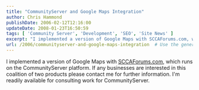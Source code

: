 ```yaml
---
title: "CommunityServer and Google Maps Integration"
author: Chris Hammond
publishDate: 2006-02-12T12:16:00
updateDate: 2008-01-23T16:50:59
tags: [ 'Community Server', 'Development', 'SEO', 'Site News' ]
excerpt: "I implemented a version of Google Maps with SCCAForums.com, which runs on the CommunityServer platform. If any businesses are interested in this coalition of two products please contact me for further information. I'm readily available for consulting work for..."
url: /2006/communityserver-and-google-maps-integration  # Use the generated URL with year
---
```

I implemented a version of Google Maps with <A href="https://sccaforums.com/maps/">SCCAForums.com</A>, which runs on the CommunityServer platform. If any businesses are interested in this coalition of two products please contact me for further information. I'm readily available for consulting work for CommunityServer.
